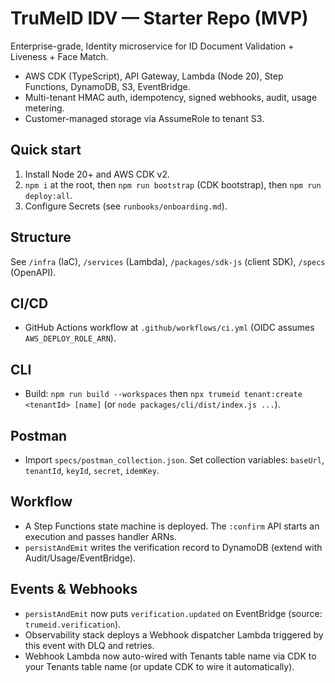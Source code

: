 # TruMeID IDV — Starter Repo (MVP)

Enterprise-grade, Identity microservice for ID Document Validation + Liveness + Face Match.
- AWS CDK (TypeScript), API Gateway, Lambda (Node 20), Step Functions, DynamoDB, S3, EventBridge.
- Multi-tenant HMAC auth, idempotency, signed webhooks, audit, usage metering.
- Customer-managed storage via AssumeRole to tenant S3.

## Quick start
1) Install Node 20+ and AWS CDK v2.
2) `npm i` at the root, then `npm run bootstrap` (CDK bootstrap), then `npm run deploy:all`.
3) Configure Secrets (see `runbooks/onboarding.md`).

## Structure
See `/infra` (IaC), `/services` (Lambda), `/packages/sdk-js` (client SDK), `/specs` (OpenAPI).


## CI/CD
- GitHub Actions workflow at `.github/workflows/ci.yml` (OIDC assumes `AWS_DEPLOY_ROLE_ARN`).

## CLI
- Build: `npm run build --workspaces` then `npx trumeid tenant:create <tenantId> [name]` (or `node packages/cli/dist/index.js ...`).

## Postman
- Import `specs/postman_collection.json`. Set collection variables: `baseUrl`, `tenantId`, `keyId`, `secret`, `idemKey`.

## Workflow
- A Step Functions state machine is deployed. The `:confirm` API starts an execution and passes handler ARNs.
- `persistAndEmit` writes the verification record to DynamoDB (extend with Audit/Usage/EventBridge).

## Events & Webhooks
- `persistAndEmit` now puts `verification.updated` on EventBridge (source: `trumeid.verification`).
- Observability stack deploys a Webhook dispatcher Lambda triggered by this event with DLQ and retries.
- Webhook Lambda now auto-wired with Tenants table name via CDK to your Tenants table name (or update CDK to wire it automatically).
